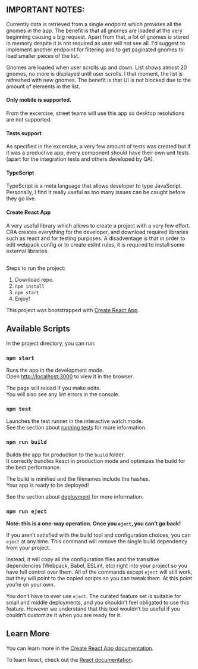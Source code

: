 ## IMPORTANT NOTES:

Currently data is retrieved from a single endpoint which provides all the gnomes in the app. The benefit is that all gnomes are loaded at the very beginning causing a big request. Apart from that, a lot of gnomes is stored in memory despite it is not required as user will not see all. I'd suggest to implement another endpoint for filtering and to get paginated gnomes to load smaller pieces of the list.

Gnomes are loaded when user scrolls up and down. List shows almost 20 gnomes, no more is displayed until user scrolls. I that moment, the list is refreshed with new gnomes. The benefit is that UI is not blocked due to the amount of elements in the list.

#### Only mobile is supported.

From the excercise, street teams will use this app so desktop resolutions are not supported.

#### Tests support

As specified in the excercise, a very few amount of tests was created but if it was a productive app, every component should have their own unit tests (apart for the integration tests and others developed by QA).

#### TypeScript

TypeScript is a meta language that allows developer to type JavaScript. Personally, I find it really useful as too many issues can be caught before they go live.

#### Create React App

A very useful library which allows to create a project with a very few effort. CRA creates everything for the developer, and download required libraries such as react and for testing purposes.
A disadventage is that in order to edit webpack config or to create eslint rules, it is required to install some external libraries.

##

Steps to run the project:

1. Download repo.
2. `npm install`
3. `npm start`
4. Enjoy!

This project was bootstrapped with [Create React App](https://github.com/facebook/create-react-app).

## Available Scripts

In the project directory, you can run:

### `npm start`

Runs the app in the development mode.<br />
Open [http://localhost:3000](http://localhost:3000) to view it in the browser.

The page will reload if you make edits.<br />
You will also see any lint errors in the console.

### `npm test`

Launches the test runner in the interactive watch mode.<br />
See the section about [running tests](https://facebook.github.io/create-react-app/docs/running-tests) for more information.

### `npm run build`

Builds the app for production to the `build` folder.<br />
It correctly bundles React in production mode and optimizes the build for the best performance.

The build is minified and the filenames include the hashes.<br />
Your app is ready to be deployed!

See the section about [deployment](https://facebook.github.io/create-react-app/docs/deployment) for more information.

### `npm run eject`

**Note: this is a one-way operation. Once you `eject`, you can’t go back!**

If you aren’t satisfied with the build tool and configuration choices, you can `eject` at any time. This command will remove the single build dependency from your project.

Instead, it will copy all the configuration files and the transitive dependencies (Webpack, Babel, ESLint, etc) right into your project so you have full control over them. All of the commands except `eject` will still work, but they will point to the copied scripts so you can tweak them. At this point you’re on your own.

You don’t have to ever use `eject`. The curated feature set is suitable for small and middle deployments, and you shouldn’t feel obligated to use this feature. However we understand that this tool wouldn’t be useful if you couldn’t customize it when you are ready for it.

## Learn More

You can learn more in the [Create React App documentation](https://facebook.github.io/create-react-app/docs/getting-started).

To learn React, check out the [React documentation](https://reactjs.org/).
